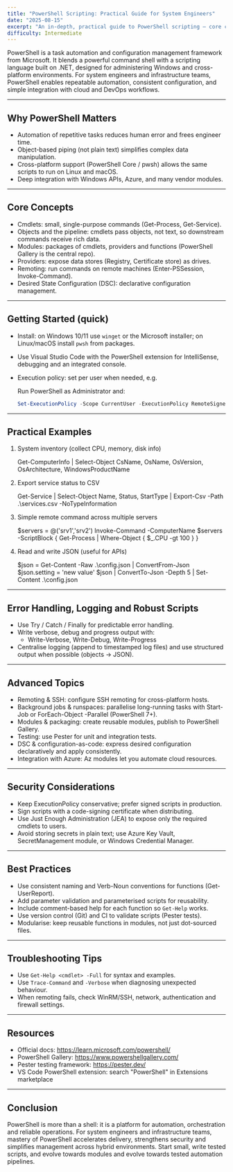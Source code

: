 ```yaml
---
title: "PowerShell Scripting: Practical Guide for System Engineers"
date: "2025-08-15"
excerpt: "An in-depth, practical guide to PowerShell scripting — core concepts, examples, security and best practice for system engineering and infrastructure management."
difficulty: Intermediate
---
```


PowerShell is a task automation and configuration management framework from Microsoft. It blends a powerful command shell with a scripting language built on .NET, designed for administering Windows and cross-platform environments. For system engineers and infrastructure teams, PowerShell enables repeatable automation, consistent configuration, and simple integration with cloud and DevOps workflows.

---

## Why PowerShell Matters

- Automation of repetitive tasks reduces human error and frees engineer time.  
- Object-based piping (not plain text) simplifies complex data manipulation.  
- Cross-platform support (PowerShell Core / pwsh) allows the same scripts to run on Linux and macOS.  
- Deep integration with Windows APIs, Azure, and many vendor modules.

---

## Core Concepts

- Cmdlets: small, single-purpose commands (Get-Process, Get-Service).  
- Objects and the pipeline: cmdlets pass objects, not text, so downstream commands receive rich data.  
- Modules: packages of cmdlets, providers and functions (PowerShell Gallery is the central repo).  
- Providers: expose data stores (Registry, Certificate store) as drives.  
- Remoting: run commands on remote machines (Enter-PSSession, Invoke-Command).  
- Desired State Configuration (DSC): declarative configuration management.

---

## Getting Started (quick)

- Install: on Windows 10/11 use `winget` or the Microsoft installer; on Linux/macOS install `pwsh` from packages.  
- Use Visual Studio Code with the PowerShell extension for IntelliSense, debugging and an integrated console.  
- Execution policy: set per user when needed, e.g.
  
  Run PowerShell as Administrator and:
  
  ```powershell
  Set-ExecutionPolicy -Scope CurrentUser -ExecutionPolicy RemoteSigned
  ```

---

## Practical Examples

1) System inventory (collect CPU, memory, disk info)
    
    Get-ComputerInfo |
      Select-Object CsName, OsName, OsVersion, OsArchitecture, WindowsProductName
    
2) Export service status to CSV
    
    Get-Service |
      Select-Object Name, Status, StartType |
      Export-Csv -Path .\services.csv -NoTypeInformation
    
3) Simple remote command across multiple servers
    
    $servers = @('srv1','srv2')
    Invoke-Command -ComputerName $servers -ScriptBlock { Get-Process | Where-Object { $_.CPU -gt 100 } }
    
4) Read and write JSON (useful for APIs)
    
    $json = Get-Content -Raw .\config.json | ConvertFrom-Json
    $json.setting = 'new value'
    $json | ConvertTo-Json -Depth 5 | Set-Content .\config.json

---

## Error Handling, Logging and Robust Scripts

- Use Try / Catch / Finally for predictable error handling.
- Write verbose, debug and progress output with:
    - Write-Verbose, Write-Debug, Write-Progress
- Centralise logging (append to timestamped log files) and use structured output when possible (objects -> JSON).

---

## Advanced Topics

- Remoting & SSH: configure SSH remoting for cross-platform hosts.  
- Background jobs & runspaces: parallelise long-running tasks with Start-Job or ForEach-Object -Parallel (PowerShell 7+).  
- Modules & packaging: create reusable modules, publish to PowerShell Gallery.  
- Testing: use Pester for unit and integration tests.  
- DSC & configuration-as-code: express desired configuration declaratively and apply consistently.  
- Integration with Azure: Az modules let you automate cloud resources.

---

## Security Considerations

- Keep ExecutionPolicy conservative; prefer signed scripts in production.  
- Sign scripts with a code-signing certificate when distributing.  
- Use Just Enough Administration (JEA) to expose only the required cmdlets to users.  
- Avoid storing secrets in plain text; use Azure Key Vault, SecretManagement module, or Windows Credential Manager.

---

## Best Practices

- Use consistent naming and Verb-Noun conventions for functions (Get-UserReport).  
- Add parameter validation and parameterised scripts for reusability.  
- Include comment-based help for each function so `Get-Help` works.  
- Use version control (Git) and CI to validate scripts (Pester tests).  
- Modularise: keep reusable functions in modules, not just dot-sourced files.

---

## Troubleshooting Tips

- Use `Get-Help <cmdlet> -Full` for syntax and examples.  
- Use `Trace-Command` and `-Verbose` when diagnosing unexpected behaviour.  
- When remoting fails, check WinRM/SSH, network, authentication and firewall settings.

---

## Resources

- Official docs: https://learn.microsoft.com/powershell/  
- PowerShell Gallery: https://www.powershellgallery.com/  
- Pester testing framework: https://pester.dev/  
- VS Code PowerShell extension: search "PowerShell" in Extensions marketplace

---

## Conclusion

PowerShell is more than a shell: it is a platform for automation, orchestration and reliable operations. For system engineers and infrastructure teams, mastery of PowerShell accelerates delivery, strengthens security and simplifies management across hybrid environments. Start small, write tested scripts, and evolve towards modules and evolve towards tested automation pipelines.